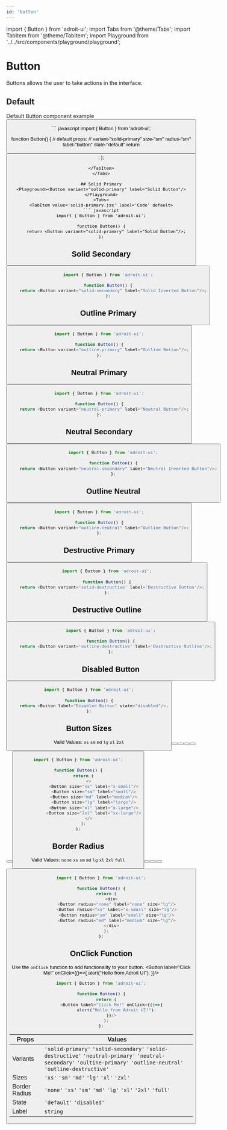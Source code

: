 ```yaml
---
id: 'button'
---
```

import { Button } from 'adroit-ui';
import Tabs from '@theme/Tabs';
import TabItem from '@theme/TabItem';
import Playground from '../../src/components/playground/playground';

# Button
Buttons allows the user to take actions in the interface.

## Default
Default Button component example
<Playground><Button/></Playground>
<Tabs>
<!-- <TabItem value='button example' label='Preview' default>
<Playground><Button/></Playground>
</TabItem> -->
<TabItem value='button.jsx' label='Code' >
``` javascript
import { Button } from 'adroit-ui';

function Button() {
    // default props: 
    // variant-"solid-primary" size-"sm" radius-"sm" label-"button" state-"default"
    return <Button/>;
};
```
</TabItem>
</Tabs>

## Solid Primary
<Playground><Button variant="solid-primary" label="Solid Button"/></Playground>
<Tabs>
<TabItem value='solid-primary.jsx' label='Code' default>
``` javascript
import { Button } from 'adroit-ui';

function Button() {
    return <Button variant="solid-primary" label="Solid Button"/>;
};
```
</TabItem>
</Tabs>

## Solid Secondary
<Playground><Button variant="solid-secondary" label="Solid Inverted Button"/></Playground>
<Tabs>
<TabItem value='solid-secondary.jsx' label='Code' default>
``` javascript
import { Button } from 'adroit-ui';

function Button() {
    return <Button variant="solid-secondary" label="Solid Inverted Button"/>;
};
```
</TabItem>
</Tabs>

## Outline Primary
<Playground><Button variant="outline-primary" label="Outline Button"/></Playground>
<Tabs>
<TabItem value='outline-primary.jsx' label='Code' default>
``` javascript
import { Button } from 'adroit-ui';

function Button() {
    return <Button variant="outline-primary" label="Outline Button"/>;
};
```
</TabItem>
</Tabs>

## Neutral Primary
<Playground><Button variant="neutral-primary" label="Neutral Button"/></Playground>
<Tabs>
<TabItem value='neutral-primary.jsx' label='Code' default>
``` javascript
import { Button } from 'adroit-ui';

function Button() {
    return <Button variant="neutral-primary" label="Neutral Button"/>;
};
```
</TabItem>
</Tabs>

## Neutral Secondary
<Playground><Button variant="neutral-secondary" label="Neutral Inverted Button"/></Playground>
<Tabs>
<TabItem value='neutral-secondary.jsx' label='Code' default>
``` javascript
import { Button } from 'adroit-ui';

function Button() {
    return <Button variant="neutral-secondary" label="Neutral Inverted Button"/>;
};
```
</TabItem>
</Tabs>

## Outline Neutral
<Playground><Button variant="outline-neutral" label="Outline Button"/></Playground>
<Tabs>
<TabItem value='outline-neutral.jsx' label='Code' default>
``` javascript
import { Button } from 'adroit-ui';

function Button() {
    return <Button variant="outline-neutral" label="Outline Button"/>;
};
```
</TabItem>
</Tabs>

## Destructive Primary
<Playground><Button variant='solid-destructive' label='Destructive Button'/></Playground>
<Tabs>
<TabItem value='solid-destructive.jsx' label='Code' default>
``` javascript
import { Button } from 'adroit-ui';

function Button() {
    return <Button variant='solid-destructive' label='Destructive Button'/>;
};
```
</TabItem>
</Tabs>

## Destructive Outline
<Playground><Button variant='outline-destructive' label='Destructive Outline'/></Playground>
<Tabs>
<TabItem value='outline-destructive.jsx' label='Code' default>
``` javascript
import { Button } from 'adroit-ui';

function Button() {
    return <Button variant='outline-destructive' label='Destructive Outline'/>;
};
```
</TabItem>
</Tabs>

## Disabled Button
<Playground><Button label="Disabled Button" state="disabled"/></Playground>
<Tabs>
<TabItem value='outline-destructive.jsx' label='Code' default>
``` javascript
import { Button } from 'adroit-ui';

function Button() {
    return <Button label="Disabled Button" state="disabled"/>;
};
```
</TabItem>
</Tabs>

## Button Sizes
Valid Values: `xs` `sm` `md` `lg` `xl` `2xl`
<Playground>
    <div className="flex gap-4">
        <Button size="xs" label="x-small"/>
        <Button size="sm" label="small"/>
        <Button size="md" label="medium"/>
        <Button size="lg" label="large"/>
        <Button size="xl" label="x-large"/>
        <Button size="2xl" label="xx-large"/>
    </div>
</Playground>
<Tabs>
<TabItem value='sizes.jsx' label='Code' default>
``` javascript
import { Button } from 'adroit-ui';

function Button() {
    return (
        <>
            <Button size="xs" label="x-small"/>
            <Button size="sm" label="small"/>
            <Button size="md" label="medium"/>
            <Button size="lg" label="large"/>
            <Button size="xl" label="x-large"/>
            <Button size="2xl" label="xx-large"/>
        </>
    );
};
```
</TabItem>
</Tabs>

## Border Radius
Valid Values: `none` `xs` `sm` `md` `lg` `xl` `2xl` `full`
<Playground>
    <div className="flex flex-col gap-4 flex-wrap">
        <div className="flex gap-4">
        <Button radius="none" label="none" size="lg"/>
        <Button radius="xs" label="x-small" size="lg"/>
        <Button radius="sm" label="small" size="lg"/>
        <Button radius="md" label="medium" size="lg"/></div>
    </div>
</Playground>
<Tabs>
<TabItem value='outline-destructive.jsx' label='Code' default>
``` javascript
import { Button } from 'adroit-ui';

function Button() {
    return (
        <div>
            <Button radius="none" label="none" size="lg"/>
            <Button radius="xs" label="x-small" size="lg"/>
            <Button radius="sm" label="small" size="lg"/>
            <Button radius="md" label="medium" size="lg"/>
        </div>
    );
};
```
</TabItem>
</Tabs>

## OnClick Function
Use the `onClick` function to add functionality to your button.
<Playground>
    <Button label="Click Me!" onClick={()=>{
        alert("Hello from Adroit UI");
    }}/>
</Playground>
<Tabs>
<TabItem value='button.jsx' label='Code' default>
``` javascript
import { Button } from 'adroit-ui';

function Button() {
    return (
        <Button label="Click Me!" onClick={()=>{
            alert("Hello from Adroit UI!");
        }}/>
    );
};
```
</TabItem>
</Tabs>

| Props | Values |
|-------|--------|
| Variants | `'solid-primary'` `'solid-secondary'` `'solid-destructive'` `'neutral-primary'` `'neutral-secondary'` `'oultine-primary'` `'outline-neutral'` `'outline-destructive'` |
| Sizes | `'xs'` `'sm'` `'md'` `'lg'` `'xl'` `'2xl'` |
| Border Radius | `'none'` `'xs'` `'sm'` `'md'` `'lg'` `'xl'` `'2xl'` `'full'` |
| State | `'default'` `'disabled'` |
| Label | `string` |

